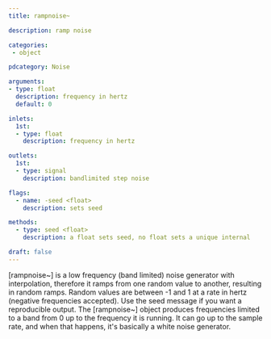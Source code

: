 ```yaml
---
title: rampnoise~

description: ramp noise

categories:
 - object

pdcategory: Noise

arguments:
- type: float
  description: frequency in hertz
  default: 0

inlets: 
  1st:
  - type: float
    description: frequency in hertz

outlets:
  1st:
  - type: signal
    description: bandlimited step noise

flags:
  - name: -seed <float>
    description: sets seed

methods:
  - type: seed <float>
    description: a float sets seed, no float sets a unique internal

draft: false
---
```


[rampnoise~] is a low frequency (band limited) noise generator with interpolation, therefore it ramps from one random value to another, resulting in random ramps. Random values are between -1 and 1 at a rate in hertz (negative frequencies accepted). Use the seed message if you want a reproducible output.
The [rampnoise~] object produces frequencies limited to a band from 0 up to the frequency it is running. It can go up to the sample rate, and when that happens, it's basically a white noise generator.